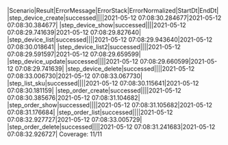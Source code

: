 |Scenario|Result|ErrorMessage|ErrorStack|ErrorNormalized|StartDt|EndDt|
|step_device_create|successed||||2021-05-12 07:08:30.284677|2021-05-12 07:08:30.384677|
|step_device_show|successed||||2021-05-12 07:08:29.741639|2021-05-12 07:08:29.827640|
|step_device_list|successed||||2021-05-12 07:08:29.943640|2021-05-12 07:08:30.018641|
|step_device_list2|successed||||2021-05-12 07:08:29.591597|2021-05-12 07:08:29.659599|
|step_device_update|successed||||2021-05-12 07:08:29.660599|2021-05-12 07:08:29.741639|
|step_device_delete|successed||||2021-05-12 07:08:33.006730|2021-05-12 07:08:33.067730|
|step_list_sku|successed||||2021-05-12 07:08:30.115641|2021-05-12 07:08:30.181159|
|step_order_create|successed||||2021-05-12 07:08:30.385676|2021-05-12 07:08:31.104682|
|step_order_show|successed||||2021-05-12 07:08:31.105682|2021-05-12 07:08:31.176684|
|step_order_list|successed||||2021-05-12 07:08:32.927727|2021-05-12 07:08:33.005729|
|step_order_delete|successed||||2021-05-12 07:08:31.241683|2021-05-12 07:08:32.926727|
Coverage: 11/11
